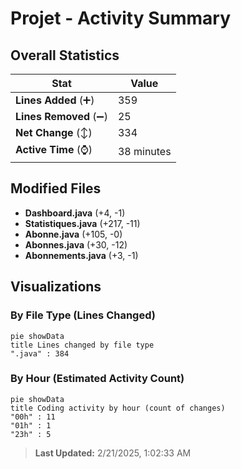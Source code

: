 # Projet - Activity Summary 

## Overall Statistics

| Stat                   | Value                                                             |
| ---------------------- | ----------------------------------------------------------------- |
| **Lines Added** (➕)   | 359                                          |
| **Lines Removed** (➖) | 25                                        |
| **Net Change** (↕)    | 334                |
| **Active Time** (⌚)   | 38 minutes |


## Modified Files
- **Dashboard.java** (+4, -1)
- **Statistiques.java** (+217, -11)
- **Abonne.java** (+105, -0)
- **Abonnes.java** (+30, -12)
- **Abonnements.java** (+3, -1)

## Visualizations

### By File Type (Lines Changed)

```mermaid
pie showData
title Lines changed by file type
".java" : 384
```

### By Hour (Estimated Activity Count)

```mermaid
pie showData
title Coding activity by hour (count of changes)
"00h" : 11
"01h" : 1
"23h" : 5
```


> **Last Updated:** 2/21/2025, 1:02:33 AM